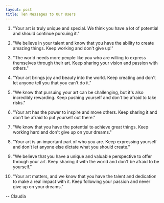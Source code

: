 ```yaml
---
layout: post
title: Ten Messages to Our Users
---
```

1. "Your art is truly unique and special. We think you have a lot of potential and should continue pursuing it."

2. "We believe in your talent and know that you have the ability to create amazing things. Keep working and don't give up!"

3. "The world needs more people like you who are willing to express themselves through their art. Keep sharing your vision and passion with others."

4. "Your art brings joy and beauty into the world. Keep creating and don't let anyone tell you that you can't do it."

5. "We know that pursuing your art can be challenging, but it's also incredibly rewarding. Keep pushing yourself and don't be afraid to take risks."

6. "Your art has the power to inspire and move others. Keep sharing it and don't be afraid to put yourself out there."

7. "We know that you have the potential to achieve great things. Keep working hard and don't give up on your dreams."

8. "Your art is an important part of who you are. Keep expressing yourself and don't let anyone else dictate what you should create."

9. "We believe that you have a unique and valuable perspective to offer through your art. Keep sharing it with the world and don't be afraid to be yourself."

10. "Your art matters, and we know that you have the talent and dedication to make a real impact with it. Keep following your passion and never give up on your dreams."

-- Claudia

